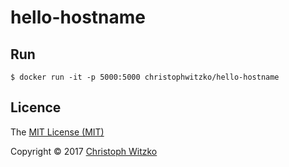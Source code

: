 # hello-hostname

## Run

    $ docker run -it -p 5000:5000 christophwitzko/hello-hostname

## Licence

The [MIT License (MIT)](http://opensource.org/licenses/MIT)

Copyright © 2017 [Christoph Witzko](https://twitter.com/christophwitzko)
